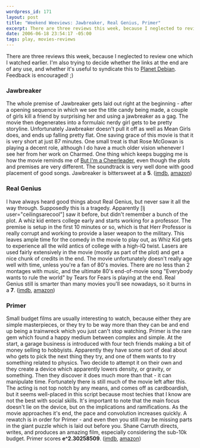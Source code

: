 ```yaml
--- 
wordpress_id: 171
layout: post
title: "Weekend Weeviews: Jawbreaker, Real Genius, Primer"
excerpt: There are three reviews this week, because I neglected to review one which I watched earlier.   I'm also trying to decide whether the links at the end are of any use, and whether it's useful to syndicate this to <a href="http://planet.debian.org">Planet Debian</a>.  Feedback is encouraged! ;)
date: 2006-06-18 23:54:17 -05:00
tags: play, movies-reviews
---
```

There are three reviews this week, because I neglected to review one which I watched earlier.   I'm also trying to decide whether the links at the end are of any use, and whether it's useful to syndicate this to <a href="http://planet.debian.org">Planet Debian</a>.  Feedback is encouraged! ;)
<h3>Jawbreaker</h3>
The whole premise of Jawbreaker gets laid out right at the beginning - after a opening sequence in which we see the title candy being made, a couple of girls kill a friend by surprising her and using a jawbreaker as a gag.  The movie then degenerates into a formulaic nerdy girl gets to be pretty storyline.  Unfortunately Jawbreaker doesn't pull it off as well as Mean Girls does, and ends up falling pretty flat.  One saving grace of this movie is that it is very short at just 87 minutes.  One small treat is that Rose McGowan is playing a decent role, although I do have a much older vision whenever I see her from her work on Charmed.  One thing which keeps bugging me is how the movie reminds me of <a href="http://imdb.com/title/tt0179116/">But I'm a Cheerleader</a>, even though the plots and premises are very different.  The soundtrack is very well done with good placement of good songs.  Jawbreaker is bittersweet at a <strong>5</strong>. (<a href="http://imdb.com/title/tt0155776/">imdb</a>, <a href="http://www.amazon.com/exec/obidos/ASIN/0767832302/basezero-20?dev-t=0DKT9N7FZR2FT96TZEG2%26camp=2025%26link_code=sp1">amazon</a>)
<h3>Real Genius</h3>
I have always heard good things about Real Genius, but never saw it all the way through.  Supposedly this is a tragedy.  Apparently [lj user="ceilingsarecool"] saw it before, but didn't remember a bunch of the plot.  A whiz kid enters college early and starts working for a professor.  The premise is setup in the first 10 minutes or so, which is that Herr Professor is really corrupt and working to provide a laser weapon to the military.  This leaves ample time for the comedy in the movie to play out, as Whiz Kid gets to experience all the wild antics of college with a high-IQ twist.  Lasers are used fairly extensively in the movie (mostly as part of the plot) and get a nice chunk of credits in the end.  The movie unfortunately doesn't really age well with time, unless you're a fan of 80's movies.  There are no less than 2 montages with music, and the ultimate 80's end-of-movie song "Everybody wants to rule the world" by Tears for Fears is playing at the end.  Real Genius still is smarter than many movies you'll see nowadays, so it burns in a <strong>7</strong>. (<a href="http://imdb.com/title/tt0089886/">imdb</a>, <a href="http://www.amazon.com/exec/obidos/ASIN/B000065U1Q/basezero-20?dev-t=0DKT9N7FZR2FT96TZEG2%26camp=2025%26link_code=sp1">amazon</a>)
<h3>Primer</h3>
Small budget films are usually interesting to watch, because either they are simple masterpieces, or they try to be way more than they can be and end up being a trainwreck which you just can't stop watching.  Primer is the rare gem which found a happy medium between complex and simple.  At the start, a garage business is introduced with four tech friends making a bit of money selling to hobbyists.  Apparently they have some sort of deal about who gets to pick the next thing they try, and one of them wants to try something related to physics.  Two decide to attempt it on their own and they create a device which apparently lowers density, or gravity, or something.  Then they discover it does much more than that - it can manipulate time.   Fortunately there is still much of the movie left after this.  The acting is not top notch by any means, and comes off as cardboardish, but it seems well-placed in this script because most techies that I know are not the best with social skills.  It's important to note that the main focus doesn't lie on the device, but on the implications and ramifications.  As the movie approaches it's end, the pace and convolution increases quickly.  A rewatch is in order for Primer - and even then you still may be missing parts in the giant puzzle which is laid out before you.  Shane Carruth directs, writes, and produces an amazing film, especially considering the sub-10k budget.  Primer scores <strong>e^2.30258509</strong>. (<a href="http://imdb.com/title/tt0390384/">imdb</a>, <a href="http://www.amazon.com/exec/obidos/ASIN/B0007N1JC8/basezero-20?dev-t=0DKT9N7FZR2FT96TZEG2%26camp=2025%26link_code=sp1">amazon</a>)
